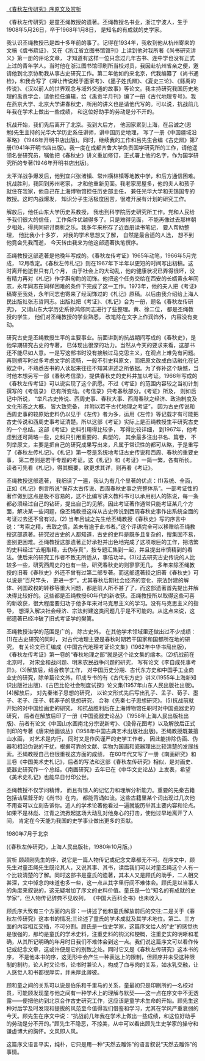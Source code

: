 [《春秋左传研究》序原文及赏析](https://www.vrrw.net/wx/14380.html)

《春秋左传研究》是童丕绳教授的遗著。丕绳教授名书业，浙江宁波人，生于1908年5月26日，卒于1968年1月8日， 是知名的有成就的史学家。

我认识丕绳教授已是四十多年前的事了。记得在1934年，我收到他从杭州寄来的文稿《虞书疏证》，又在《浙江省立图书馆馆刊》上读到他对我所著《尚书研究讲义》第一册的评论文章， 才知道有这样一位只念过几年古书、连中学也没有正式上过的青年学人。当时他在浙江图书馆印刷所当校对员，我因赴杭州省亲之便，邀请他到北京协助我从事古史研究工作。第二年他如约来北京，代我编纂了《尚书通检》，和我合写了《禅让传说起于墨家考》、《墨子姓氏辨》、《夏史三论》、《鲧禹的传说》、《汉以前人的世界观念与域外交通的故事》等论文。我主持研究我国历史地理的禹贡学会，请他担任编辑，给《禹贡半月刊》编了一册《古代地理专号》。我在燕京大学、北京大学讲春秋史，所用的讲义也是请他代写的。可以说，抗战前几年我在学术上做出一些成绩， 和这位好助手的劳动是分不开的。

抗战开始，我们先后离开了北京。我到大后方， 他因家累到上海，在吕诚之(思勉)先生主持的光华大学历史系任讲师，讲中国历史地理， 写了一册《中国疆域沿革略》 (1946年开明书店出版)。同时，继续我的工作和吕先生合编《古史辨》第7册(1941年开明书店出版)。我一度在成都齐鲁大学负责国学研究所的工作，请他遥领名誉研究员，嘱他把《春秋史》讲义重加修订，正式署上他的名字，作为国学研究所的专著(1946年开明书店出版)。

太平洋战争爆发后，他到宜兴张渚镇、常州横林镇等地教中学，和后方通信困难。抗战胜利，我回到苏州老家， 才和他重新见面。我老家房屋多，他的夫人和孩子就住在我家，他自己在上海博物馆担任历史部主任， 兼任光华大学和无锡国专的教授。这时内战爆发， 知识分子生活极度困苦，很难开展有计划的研究工作。

解放后，他任山东大学历史系教授， 我也到科学院历史研究所工作。党和人民给予我们很大的信任， 工作条件优越得多了。只是难得见面， 不能再像过去那样朝夕相处，得共同研讨商析之乐。我多年来积存了近百册读书笔记， 要人帮助整理， 他比我小十多岁， 对我的学术思想又了解， 自然是最合适的人选， 想不到他竟会先我而逝， 今天转由我来为他这部遗著执笔撰序。



丕绳教授这部遗著是他晚年写成的。《春秋左传考证》1965年动笔，1966年5月完成， 12月改定。《春秋左传札记》则在1967年下半年以更短的时间写出初稿。这时离开他逝世只有几个月， 由于社会上的大动乱，他的健康状况已弄得很坏，没有精力再对《札记》作字斟句酌的润饰。他把这个任务交给在西安的长婿黄永年同志，永年同志在同样困难的条件下完成了这一工作。1973年，他的夫人把《考证》稿寄至我处，永年同志也寄来了经润饰过的《札记》原稿。以后由我介绍给上海人民出版社张志哲同志。出版社把《考证》、《札记》合为一册，题名《春秋左传研究》， 又请山东大学历史系徐鸿修同志进行了些整理。黄、徐二位， 都是丕绳教授的学生， 他们对丕绳教授的学业熟悉， 改笔除在文字上作润饰外， 内容没有变动。

研究古史是丕绳教授生平的主要事业。前面讲到的抗战期间写成的《春秋史》，是他早期研究古史的专著， 已体现出很深的功力。当然从今天的要求来看，这部书还不能尽如人意。一是写这部书时没有接触过马克思主义，在观点上难免有问题。再则撰写时过多考虑文字的流畅，一般不引史料原文，而把原文改成白话融化在记叙之中，不熟悉古书的人读起来往往不知其讲述之所依据。为了弥补这个缺憾，当时他本想另写一部《春秋考信录》，提供春秋史的史料并加以考证。1966年写成的《春秋左传考证》可以说实现了这个夙愿。不过《考证》的范围内容较之当初计划撰写的《考信录》 已有所变动。《考信录》只考春秋部分。《考证》所及， 则如后记中所说， “举凡古史传说、西周史事、春秋大事、西周春秋之经济、政治制度及文化形态之大概， 皆大致完备， 并附以若干古代地理之考证”， 因为古史传说和西周史事的较原始史料仍以见于《左传》者为多，运用《左传》等记载才有可能把古史传说和西周史事考证清楚。所以这部《考证》实际上是丕绳教授生平研究古史的一个总结。这部《考证》史料引用得比较多， 写得比较详细， 到1967年，他考虑到还可简略一些，史料只引用重要的、典型的， 其余最多注出书名、篇卷， 不列举原文，主要是把自己的研究成果写出来，凡属于常识性的都可从略，于是重写了《春秋左传札记》。《札记》第一卷是系统地考证古史传说和西周、春秋的重要史事， 第二卷则是若干专题的考证。这《札记》和《考证》一简一繁，各有所长。读者可先看《札记》，得其概要，欲更求其详，则再看《考证》。

丕绳教授这部遗著， 我细读了一遍，我认为有几个显著的优点：(1)系统、全面，正如《札记》例言所说“保存太古传说、西周春秋史事之完整体系”。一部考证性的著作做到这点是极不容易的，这不比编写讲义教科书可以承用别人的陈说，每一条都必须经过自己的钻研，提出自己的见解。因此考证著作通常只能考证某几个方面，解决某一些问题，像丕绳教授这样从古史传说到西周春秋史事作出系统全面的考证过去还不曾有过。(2) 当年吕诚之先生给丕绳教授《春秋史》写的序言中说：“考索之精，去取之慎，盖未有逾于此书者。”这个评语完全可以移赠给丕绳教授这部遗著。研究过古史的人都知道，古史的史料是既多且复杂的，搜集固不易，鉴别更困难。丕绳教授这部遗著正好承担并出色地完成了这项艰巨的工作，把浩繁的史料经过“去粗取精，去伪存真”，按专题汇集到一起，并且提出审慎精到的看法。使后来的研究工作者不致无所适从，事倍功半。(3)过去研究古史传说的人比较多一些，研究西周史的也有一些，研究春秋史的则寥寥无几， 多年来除丕绳教授的旧著《春秋史》外还不曾有过第二部专著。而这部遗著较之旧著《春秋史》可以说是“百尺竿头， 更进一步”。尤其春秋后期社会经济的变化、宗法封建的解体、列国政权的转移等重大问题，都是前人所不甚了了，而这部遗著首先提出并解决得比较好的。这些都是丕绳教授60年代的新收获。丕绳教授所以取得这些可喜的新收获，很大程度要归功于他多年来对马克思主义的学习。没有马克思主义的指导， 想深入解决社会经济、宗法封建这类问题几乎是不可能的。从这点来说，这部遗著已经冲破了旧式考证学的樊篱。

丕绳教授治学的范围是广的， 除古史外， 在其他学术领域里还做出过不少成绩：(1)在古史研究的同时， 对古代地理主要是春秋时期若干国家和国都所在地的研究， 有关论文已汇编成《中国古代地理考证论文集》(1962年中华书局出版)， 《春秋左传考证》第一卷的“春秋地理之部”就是这个论文集的缩本。(2)抗战前在北京时， 对宋金和战问题、明末农民战争问题的研究， 写有论文《李自成死事考异》。(3)解放后，结合教学工作， 对中国历史分期、古代东方史和中国手工业商业史的研究，除单篇论文外，印成专书的有《古代东方史》讲义(1955年上海新知识出版社出版)、《古巴比伦社会制度试探》论文集(1957年山东人民出版社出版)。(4)解放后， 对先秦诸子思想的研究， 以论文形式先后写出孔子、孟子、荀子、墨子、老子、庄子、韩非子的思想研究， 合称《先秦七子思想研究》。(5)抗战前就开始的对中国绘画史的研究， 和抗战胜利后在上海博物馆任职时对中国瓷器史的研究， 后者在解放后印了一册《中国瓷器史论丛》 (1958年上海人民出版社出版)、前者有论文《中国山水画南北分宗说新考》、《没骨花图考》以及解放后正式刊印的专著《唐宋绘画谈丛》(1958年中国古典艺术出版社出版)。丕绳教授既兼擅山水画， 对艺术是内行， 同时又是作风谨严的史学工作者， 因此能排除伪画、伪器和相沿伪说的干扰，根据可靠的文献、实物为国画和瓷器理出比较清楚的发展线索。丕绳教授自己也很重视这方面的成绩， 在60年代又写了一册《南画研究》和三卷《中国美术史札记》，后者的写法和这部《春秋左传研究》相似，是对画史、瓷器史研究作一个总结。《南画研究》去年已在《中华文史论丛》上发表，希望《美术史札记》也能早日付印公世。

丕绳教授不仅学问精博， 而且有惊人的记忆力和理解分析能力。重要的先秦古籍包括诘屈聱牙的《尚书》在内， 都能背诵如流。这些古籍里某个词出现过几次他不用查可以立刻告诉你。近人的学术论著他看过一遍就能历举其主要内容和论点。如果不是林彪、江青之流掀起这场大动乱对他身心的打击，使他过早地离开了人间， 肯定在今天能为我国的史学事业做出更多的贡献。

1980年7月于北京

(《春秋左传研究》，上海人民出版社，1980年10月版。)

赏析 顾颉刚先生的序，说它是一篇人物传记或纪念文章都无不可。在序文中，顾先生对童丕绳先生既论其人，又说其事、其书，读后我们可以对童丕绳这个人有一个比较清楚的了解。同时这部书是童氏的遗著，其本人又是顾氏的助手，二人相交甚深，文中悼念的味道也多一些，这一点从其字里行间不难体会。顾氏是以当事人的角度来叙说的，这无疑增加了序文的史料价值。童氏是一位“知名的有成就的史学家”，但人物传记辞典不见收列， 《中国大百科全书》也未收入。

顾氏序大致有三个方面的内容：一讲述了他和童氏解放前后的交往;二是关于《春秋左传研究》这本书的情况;三论述了童氏的学术成就及其学术地位。第二、三方面的内容相互交插，不可分割。顾氏是一位史学家，这篇序文给人的“史”的感觉也是很强的，那均是童氏的学术史料，注重史料的钩沉和梗概，注重史实的明晰和准确，从其所记明确的年月时日我们不难体会到这一点。我们说这篇序文可以看作传记或纪念文章，这或许便是它的别致之处。同时它又是《春秋左传研究》这本书的序， 不是他本书的序，这无形中会产生一种表达上的限制，但顾序并未受这种限制的制约，论人时又论书，论书时兼论人，构成了血与肉的关系，如水乳交融，让人感觉人和书都很厚实，并未厚此薄彼。

顾和童之间的关系可以说是伯乐和千里马的关系，童最初只是印刷所的一名校对员，可能顾发现童与他之间有一种学术上的理解与默契——这一点在序文中不无透露——便把他约到北京合作古史研究工作，这应该是童学术生命的开始。顾先生这种对后学及时发现和提拔的风范至今值得我们借鉴和学习，尤其在学风严重衰弱的今天。顾先生在序文中说：“抗战前几年我在学术上做出一些成绩，和这位好助手的劳动是分不开的。”顾先生不隐恶，不掠美，从中可以看出顾先生史学家的操守和谦虚博大的胸怀。文风即人风。

这篇序文语言平实，纯朴，它只是用一种“天然去雕饰”的语言叙说“天然去雕饰”的事情。

